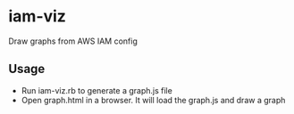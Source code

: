 # iam-viz
Draw graphs from AWS IAM config

## Usage
- Run iam-viz.rb to generate a graph.js file
- Open graph.html in a browser. It will load the graph.js and draw a graph
